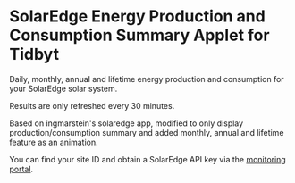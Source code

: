 # SolarEdge Energy Production and Consumption Summary Applet for Tidbyt

Daily, monthly, annual and lifetime energy production and consumption for your SolarEdge solar system.

Results are only refreshed every 30 minutes.

Based on ingmarstein's solaredge app, modified to only display production/consumption summary and added monthly, annual and lifetime feature as an animation.

You can find your site ID and obtain a SolarEdge API key via the [monitoring portal].

[monitoring portal]: https://monitoring.solaredge.com

